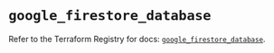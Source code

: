 # `google_firestore_database`

Refer to the Terraform Registry for docs: [`google_firestore_database`](https://registry.terraform.io/providers/hashicorp/google-beta/5.23.0/docs/resources/google_firestore_database).
